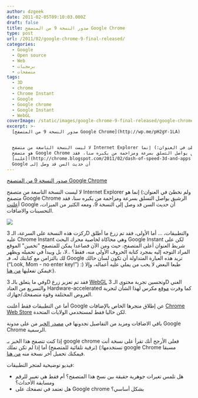 ```yaml
---
author: dzgeek
date: 2011-02-05T09:10:03.000Z
draft: false
title: صدور النسخة 9 من المتصفح Google Chrome
type: post
url: /2011/02/google-chrome-9-final-released/
categories:
  - Google
  - Open source
  - Web
  - برمجيات
  - متصفحات
tags:
  - 3D
  - chrome
  - Chrome Instant
  - Google
  - Google chrome
  - Google Instant
  - WebGL
coverImage: /static/images/google-chrome-9-final-released/google-chrome.jpg
excerpt: >-
  [صدور النسخة 9 من المتصفح Google Chrome](http://wp.me/pH2gY-1LA)


  لا ليست النسخة التاسعة من متصفح Internet Explorer ولم نخطئ في العنوان:) إنما
  هو متصفح Google Chrome الرشيق يواصل التسلق بسرعة ومزاحمة من يكبره سنا، فقد
  أ[علنت](http://chrome.blogspot.com/2011/02/dash-of-speed-3d-and-apps.html)
  Google أن حديث السن قد وصل إلى
---
```

[صدور النسخة 9 من المتصفح Google Chrome](http://wp.me/pH2gY-1LA)

لا ليست النسخة التاسعة من متصفح Internet Explorer ولم نخطئ في العنوان:) إنما هو متصفح Google Chrome الرشيق يواصل التسلق بسرعة ومزاحمة من يكبره سنا، فقد أ[علنت](http://chrome.blogspot.com/2011/02/dash-of-speed-3d-and-apps.html) Google أن حديث السن قد وصل إلى النسخة 9، ومعه الكثير من الميزات، التحسينات والاضافات.

![](/static/images/google-chrome-9-final-released/google-chrome.jpg)

ركزت هذه النسخة على السرعة، الـ 3D والتطبيقات، ... أما الأولى، فقد تم زرع ما أطلق عليه Chrome Instant وهي محاكاة لخاصية محرك البحث Google Instant لكن على شريط العنوان أعلى المتصفح، حيث ومن الآن فصاعدا يمكن للمتصفح "تخمين" الموقع المراد التوجه إليه بمجرد كتابة الحروف الأولى منه، فقط؟ ..لا، بل ويبدأ في تحميله ويظهر لك بالتزامن مع كتابتك له، فـ Google تريد هذه العبارة المتداولة أن تكون لسان حالك (“Look, Mom - no enter key!”) :) طبعا البعض لا يحب من يملي عليه أعماله، وإلا فيمكن تفعليها [من هنا](http://www.google.com/support/chrome/bin/answer.py?answer=177873):).

وفي ما يتعلق بالـ 3D فقد تم تعزيز زرع [WebGL](http://www.khronos.org/webgl/) وتحسين تجربة محتوى الـ 3D الغني والتسريع من العتاد Hardware-accelerated كما وفرت [موقع](http://www.chromeexperiments.com/webgl) مكرس لهذا الشأن لتجربة العروض المختلفة وقوة متصفحك/جهازك.

أما عن التطبيقات فقط أعلنت Google عن إطلاق متجرها الخاص بالإضافات [Chrome Web Store](https://chrome.google.com/webstore) لكن حاليا فقط لمستخدمي الولايات المتحدة.

باقي الاضافات ومزيد من التفاصيل تجدونها في [مصدر الخبر](http://chrome.blogspot.com/2011/02/dash-of-speed-3d-and-apps.html) من على مدونة Google Chrome الرسمية.

إذا كنت تتصفح هذا الخبر بـ google chrome فعلى الأرجح أنك تقرأ على نسخة أنت تستخدمها:) (ترقية تلقائية للمتصفح) أما إذا لم تكن تملك google Chrome مسبقا فيمكنك تحميل آخر نسخة منه [من هنا](http://www.google.com/chrome).

فيديو توضيحية لمتجر التطبيقات:

-   هل تلمس تغيرات جوهرية حقيقة بين نسخ هذا المتصفح؟ أم فقط هي تغيير للرقم ومسابقة الأحداث؟
-   هل تعتمد في تصفحك على Google chrome بشكل أساسي؟
